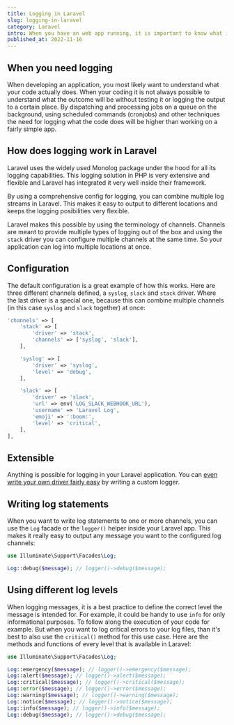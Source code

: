 ```yaml
---
title: Logging in Laravel
slug: logging-in-laravel
category: Laravel
intro: When you have an web app running, it is important to know what it does and how it's going. To get more insight into this, using the extensive logging features of Laravel is key.
published_at: 2022-11-16
---
```


## When you need logging

When developing an application, you most likely want to understand what your code actually does. When your coding it is not always possible to understand what the outcome will be without testing it or logging the output to a certain place. By dispatching and processing jobs on a queue on the background, using scheduled commands (cronjobs) and other techniques the need for logging what the code does will be higher than working on a fairly simple app.

## How does logging work in Laravel

Laravel uses the widely used Monolog package under the hood for all its logging capabilities. This logging solution in PHP is very extensive and flexible and Laravel has integrated it very well inside their framework.

By using a comprehensive config for logging, you can combine multiple log streams in Laravel. This makes it easy to output to different locations and keeps the logging posibilities very flexible.

Laravel makes this possible by using the terminology of channels. Channels are meant to provide multiple types of logging out of the box and using the `stack` driver you can configure multiple channels at the same time. So your application can log into multiple locations at once.

## Configuration

The default configuration is a great example of how this works. Here are three different channels defined, a `syslog`, `slack` and `stack` driver. Where the last driver is a special one, because this can combine multiple channels (in this case `syslog` and `slack` together) at once:

```php
'channels' => [
    'stack' => [
        'driver' => 'stack',
        'channels' => ['syslog', 'slack'],
    ],

    'syslog' => [
        'driver' => 'syslog',
        'level' => 'debug',
    ],

    'slack' => [
        'driver' => 'slack',
        'url' => env('LOG_SLACK_WEBHOOK_URL'),
        'username' => 'Laravel Log',
        'emoji' => ':boom:',
        'level' => 'critical',
    ],
],
```

## Extensible

Anything is possible for logging in your Laravel application. You can [even write your own driver fairly easy](https://laravel.com/docs/9.x/logging#creating-custom-channels-via-factories) by writing a custom logger.

## Writing log statements

When you want to write log statements to one or more channels, you can use the `Log` facade or the `logger()` helper inside your Laravel app. This makes it really easy to output any message you want to the configured log channels:

```php
use Illuminate\Support\Facades\Log;

Log::debug($message); // logger()->debug($message);
```

## Using different log levels

When logging messages, it is a best practice to define the correct level the message is intended for. For example, it could be handy to use `info` for only informational purposes. To follow along the execution of your code for example. But when you want to log critical errors to your log files, than it's best to also use the `critical()` method for this use case. Here are the methods and functions of every level that is available in Laravel:

```php
use Illuminate\Support\Facades\Log;

Log::emergency($message); // logger()->emergency($message);
Log::alert($message); // logger()->alert($message);
Log::critical($message); // logger()->critical($message);
Log::error($message); // logger()->error($message);
Log::warning($message); // logger()->warning($message);
Log::notice($message); // logger()->notice($message);
Log::info($message); // logger()->info($message);
Log::debug($message); // logger()->debug($message);
```

